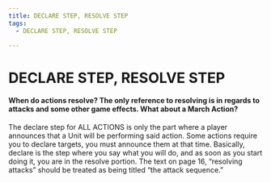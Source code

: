 ```yaml
---
title: DECLARE STEP, RESOLVE STEP
tags:
  - DECLARE STEP, RESOLVE STEP

---
```


# DECLARE STEP, RESOLVE STEP

#### When do actions resolve? The only reference to resolving is in regards to attacks and some other game effects. What about a March Action?

The declare step for ALL ACTIONS is only the part where a player announces that a Unit will be performing said action. Some actions require you to declare targets, you must announce them at that time. Basically, declare is the step where you say what you will do, and as soon as you start doing it, you are in the resolve portion. The text on page 16, “resolving attacks” should be treated as being titled “the attack sequence.”

